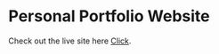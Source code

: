 # Personal Portfolio Website

Check out the live site here [Click](https://portfolio-82c3d.web.app/).

